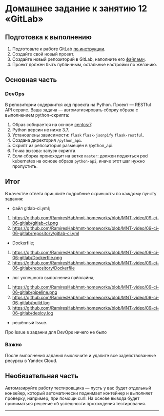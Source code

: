 # Домашнее задание к занятию 12 «GitLab»

## Подготовка к выполнению

1. Подготовьте к работе GitLab [по инструкции](https://cloud.yandex.ru/docs/tutorials/infrastructure-management/gitlab-containers).
2. Создайте свой новый проект.
3. Создайте новый репозиторий в GitLab, наполните его [файлами](./repository).
4. Проект должен быть публичным, остальные настройки по желанию.

## Основная часть

### DevOps

В репозитории содержится код проекта на Python. Проект — RESTful API сервис. Ваша задача — автоматизировать сборку образа с выполнением python-скрипта:

1. Образ собирается на основе [centos:7](https://hub.docker.com/_/centos?tab=tags&page=1&ordering=last_updated).
2. Python версии не ниже 3.7.
3. Установлены зависимости: `flask` `flask-jsonpify` `flask-restful`.
4. Создана директория `/python_api`.
5. Скрипт из репозитория размещён в /python_api.
6. Точка вызова: запуск скрипта.
7. Если сборка происходит на ветке `master`: должен подняться pod kubernetes на основе образа `python-api`, иначе этот шаг нужно пропустить.

## Итог

В качестве ответа пришлите подробные скриншоты по каждому пункту задания:

- файл gitlab-ci.yml;

1. https://github.com/RamiresHab/mnt-homeworks/blob/MNT-video/09-ci-06-gitlab/gitlab-ci.png
2. https://github.com/RamiresHab/mnt-homeworks/blob/MNT-video/09-ci-06-gitlab/repository/gitlab-ci.yml

- Dockerfile; 

1. https://github.com/RamiresHab/mnt-homeworks/blob/MNT-video/09-ci-06-gitlab/Dockerfile.png
2. https://github.com/RamiresHab/mnt-homeworks/blob/MNT-video/09-ci-06-gitlab/repository/Dockerfile

- лог успешного выполнения пайплайна;

1. https://github.com/RamiresHab/mnt-homeworks/blob/MNT-video/09-ci-06-gitlab/pipeline.png
2. https://github.com/RamiresHab/mnt-homeworks/blob/MNT-video/09-ci-06-gitlab/build.log
3. https://github.com/RamiresHab/mnt-homeworks/blob/MNT-video/09-ci-06-gitlab/deploy.log

- решённый Issue.

Про Issue в задании для DevOps ничего не было

### Важно 
После выполнения задания выключите и удалите все задействованные ресурсы в Yandex Cloud.

## Необязательная часть

Автомазируйте работу тестировщика — пусть у вас будет отдельный конвейер, который автоматически поднимает контейнер и выполняет проверку, например, при помощи curl. На основе вывода будет приниматься решение об успешности прохождения тестирования.

---